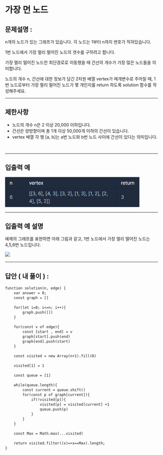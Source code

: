 # 가장 먼 노드

## 문제설명 :

n개의 노드가 있는 그래프가 있습니다. 각 노드는 1부터 n까지 번호가 적혀있습니다.

1번 노드에서 가장 멀리 떨어진 노드의 갯수를 구하려고 합니다.

가장 멀리 떨어진 노드란 최단경로로 이동했을 때 간선의 개수가 가장 많은 노드들을 의미합니다.

노드의 개수 n, 간선에 대한 정보가 담긴 2차원 배열 vertex가 매개변수로 주어질 때, 1번 노드로부터 가장 멀리 떨어진 노드가 몇 개인지를 return 하도록 solution 함수를 작성해주세요.

---

## 제한사항

- 노드의 개수 n은 2 이상 20,000 이하입니다.
- 간선은 양방향이며 총 1개 이상 50,000개 이하의 간선이 있습니다.
- vertex 배열 각 행 [a, b]는 a번 노드와 b번 노드 사이에 간선이 있다는 의미입니다.

<br/>

---

## 입출력 예

<img src ='가장 먼 노드.png'>

<br/>

---

## 입출력 예 설명

예제의 그래프를 표현하면 아래 그림과 같고, 1번 노드에서 가장 멀리 떨어진 노드는 4,5,6번 노드입니다.

<img src ='https://grepp-programmers.s3.amazonaws.com/files/ybm/fadbae38bb/dec85ab5-0273-47b3-ba73-fc0b5f6be28a.png'>

<br/>

---

## 답안 ( 내 풀이 ) :

```
function solution(n, edge) {
    var answer = 0;
    const graph = []

    for(let i=0; i<=n; i++){
        graph.push([])
    }

    for(const v of edge){
        const [start , end] = v
        graph[start].push(end)
        graph[end].push(start)
    }

    const visited = new Array(n+1).fill(0)

    visited[1] = 1

    const queue = [1]

    while(queue.length){
        const current = queue.shift()
        for(const p of graph[current]){
            if(!visited[p]){
                visited[p] = visited[current] +1
                queue.push(p)
            }
        }
    }

    const Max = Math.max(...visited)

    return visited.filter((x)=>x==Max).length;
}
```
